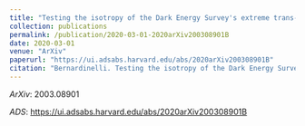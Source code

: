 ```yaml
---
title: "Testing the isotropy of the Dark Energy Survey's extreme trans-Neptunian objects"
collection: publications
permalink: /publication/2020-03-01-2020arXiv200308901B
date: 2020-03-01
venue: "ArXiv"
paperurl: "https://ui.adsabs.harvard.edu/abs/2020arXiv200308901B"
citation: "Bernardinelli. Testing the isotropy of the Dark Energy Survey's extreme trans-Neptunian objects. ArXiv, :, Mar 2020"
---
```


*ArXiv*: 2003.08901

*ADS*: https://ui.adsabs.harvard.edu/abs/2020arXiv200308901B

